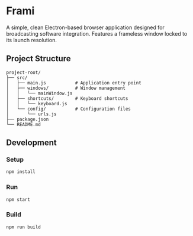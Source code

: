# Frami

A simple, clean Electron-based browser application designed for broadcasting software integration. Features a frameless window locked to its launch resolution.

## Project Structure

```
project-root/
├── src/
│   ├── main.js           # Application entry point
│   ├── windows/          # Window management
│   │   └── mainWindow.js
│   ├── shortcuts/        # Keyboard shortcuts
│   │   └── keyboard.js
│   └── config/           # Configuration files
│       └── urls.js
├── package.json
└── README.md
```

## Development

### Setup

```bash
npm install
```

### Run

```bash
npm start
```

### Build

```bash
npm run build
```
